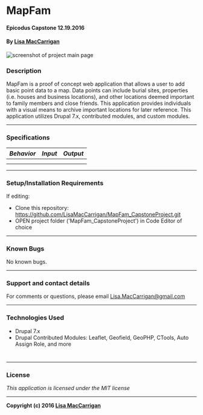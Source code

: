# **MapFam**

#### Epicodus Capstone 12.19.2016

#### By [Lisa MacCarrigan](https://github.com/lisamaccarrigan)

![screenshot of project main page](img/web-app.png)

### **Description**

MapFam is a proof of concept web application that allows a user to add basic point data to a map. Data points can include burial sites, properties (i.e. houses and business locations), and other locations deemed important to family members and close friends. This application provides individuals with a visual means to archive important locations for later reference. This application utilizes Drupal 7.x, contributed modules, and custom modules.

----
### **Specifications**
| _Behavior_ | _Input_ | _Output_ |
|:---------------------------------------------------------------------:|:---------------------------------------------------------------------------:|:-------------------------------------------------------------------------------------------------------------------:|
|  |  |  |
|  |  |  |
----
### **Setup/Installation Requirements**

If editing:
* Clone this repository: https://github.com/LisaMacCarrigan/MapFam_CapstoneProject.git
* OPEN project folder ('MapFam_CapstoneProject') in Code Editor of choice


----

### **Known Bugs**

No known bugs.

----
### **Support and contact details**

For comments or questions, please email Lisa.MacCarrigan@gmail.com

----
### **Technologies Used**

* Drupal 7.x
* Drupal Contributed Modules: Leaflet, Geofield, GeoPHP, CTools, Auto Assign Role, and more
#

----
### **License**

*This application is licensed under the MIT license*

----
**Copyright (c) 2016 [Lisa MacCarrigan](https://github.com/lisamaccarrigan)**
